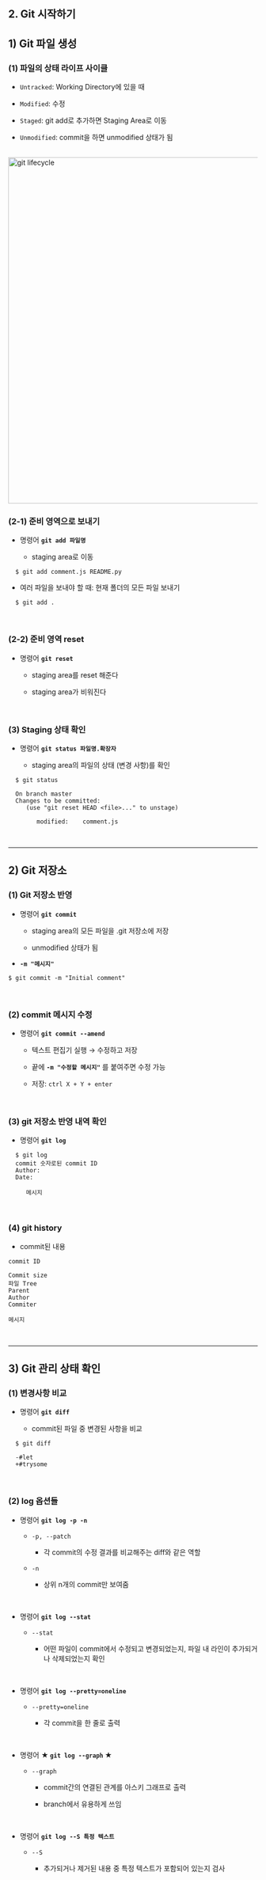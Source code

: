 ## 2. Git 시작하기
## 1) Git 파일 생성
### (1) 파일의 상태 라이프 사이클
* ```Untracked```: Working Directory에 있을 때

* ```Modified```: 수정

* ```Staged```: git add로 추가하면 Staging Area로 이동

* ```Unmodified```: commit을 하면 unmodified 상태가 됨
<br>

<img src="https://user-images.githubusercontent.com/108077414/190606257-0643831b-80ec-47e4-b325-613ddc930c37.png" alt="git lifecycle" width="700px" />

<br>

### (2-1) 준비 영역으로 보내기
* 명령어 __```git add 파일명```__

   * staging area로 이동

```
  $ git add comment.js README.py
```

* 여러 파일을 보내야 할 때: 현재 폴더의 모든 파일 보내기
```
  $ git add .
```

<br>

### (2-2) 준비 영역 reset
* 명령어 __```git reset```__

   * staging area를 reset 해준다

   * staging area가 비워진다

<br>

### (3) Staging 상태 확인
* 명령어 __```git status 파일명.확장자```__

   * staging area의 파일의 상태 (변경 사항)를 확인

```
  $ git status
  
  On branch master
  Changes to be committed:
     (use "git reset HEAD <file>..." to unstage)
     
        modified:    comment.js
```

<br>
<hr>

## 2) Git 저장소
### (1) Git 저장소 반영
* 명령어 __```git commit```__

   * staging area의 모든 파일을 .git 저장소에 저장

   * unmodified 상태가 됨

* __```-m "메시지"```__

```
$ git commit -m "Initial comment"
```

<br>

### (2) commit 메시지 수정
* 명령어 __```git commit --amend```__

   * 텍스트 편집기 실행 → 수정하고 저장

   * 끝에 __```-m "수정할 메시지"```__ 를 붙여주면 수정 가능   

   * 저장: ```ctrl X + Y + enter```

<br>

### (3) git 저장소 반영 내역 확인
* 명령어 __```git log```__

```
  $ git log
  commit 숫자로된 commit ID
  Author: 
  Date: 
  
     메시지
```

<br>

### (4) git history
* commit된 내용
```
commit ID

Commit size
파일 Tree
Parent
Author
Commiter

메시지
```

<br>
<hr>

## 3) Git 관리 상태 확인
### (1) 변경사항 비교
* 명령어 __```git diff```__

   * commit된 파일 중 변경된 사항을 비교
   
```
  $ git diff
  
  -#let
  +#trysome
```

<br>

### (2) log 옵션들
* 명령어 __```git log -p -n```__

   * ```-p, --patch```

      * 각 commit의 수정 결과를 비교해주는 diff와 같은 역할

   * ```-n```
   
      * 상위 n개의 commit만 보여줌

<br>

* 명령어 __```git log --stat```__

   * ```--stat```

      * 어떤 파일이 commit에서 수정되고 변경되었는지, 파일 내 라인이 추가되거나 삭제되었는지 확인

<br>

* 명령어 __```git log --pretty=oneline```__

   * ```--pretty=oneline```

      * 각 commit을 한 줄로 출력

<br>

* 명령어 __★ ```git log --graph``` ★__

   * ```--graph```

      * commit간의 연결된 관계를 아스키 그래프로 출력

      * branch에서 유용하게 쓰임

<br>

* 명령어 __```git log --S 특정 텍스트```__

   * ```--S```

      * 추가되거나 제거된 내용 중 특정 텍스트가 포함되어 있는지 검사

